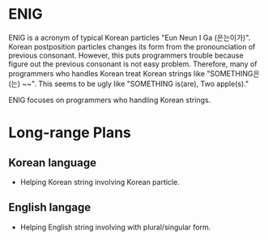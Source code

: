 ENIG
====


ENIG is a acronym of typical Korean particles "Eun Neun I Ga (은는이가)".
Korean postposition particles changes its form from the pronounciation of previous consonant.
However, this puts programmers trouble because figure out the previous consonant is not easy problem.
Therefore, many of programmers who handles Korean treat Korean strings like "SOMETHING은(는) ~~".
This seems to be ugly like "SOMETHING is(are), Two apple(s)."

ENIG focuses on programmers who handling Korean strings.

# Long-range Plans

## Korean language
* Helping Korean string involving Korean particle.

## English langage
* Helping English string involving with plural/singular form.
